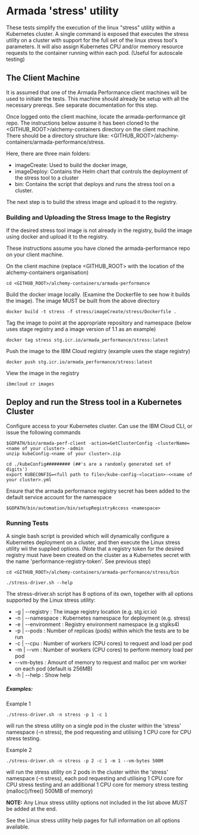 # Armada 'stress' utility

These tests simplify the execution of the linux "stress" utility within a Kubernetes cluster.
A single command is exposed that executes the stress utility on a cluster with support for the full set of the linux stress tool's parameters.
It will also assign Kubernetes CPU and/or memory resource requests to the container running within each pod. (Useful for autoscale testing)

## The Client Machine

It is assumed that one of the Armada Performance client machines will be used to initiate the tests. This machine should already be setup with all the necessary prereqs. See separate documentation for this step.

Once logged onto the client machine, locate the armada-performance git repo. The instructions below assume it has been cloned to the <GITHUB_ROOT>/alchemy-containers directory on the client machine. There should be a directory structure like: <GITHUB_ROOT>/alchemy-containers/armada-performance/stress.

Here, there are three main folders:
* imageCreate: Used to build the docker image,
* imageDeploy: Contains the Helm chart that controls the deployment of the stress tool to a cluster
* bin: Contains the script that deploys and runs the stress tool on a cluster.

The next step is to build the stress image and upload it to the registry.

### Building and Uploading the Stress Image to the Registry

If the desired stress tool image is not already in the registry, build the image using docker and upload it to the registry.

These instructions assume you have cloned the armada-performance repo on your client machine.

On the client machine (replace <GITHUB_ROOT> with the location of the alchemy-containers organisation)
```
cd <GITHUB_ROOT>/alchemy-containers/armada-performance
```

Build the docker image locally. (Examine the Dockerfile to see how it builds the image). The image MUST be built from the above directory
```
docker build -t stress -f stress/imageCreate/stress/Dockerfile .
```
Tag the image to point at the appropriate repository and namespace (below uses stage registry and a image version of 1.1 as an example)
```
docker tag stress stg.icr.io/armada_performance/stress:latest
```
Push the image to the IBM Cloud registry (example uses the stage registry)
```
docker push stg.icr.io/armada_performance/stress:latest
```

View the image in the registry
```
ibmcloud cr images
```
## Deploy and run the Stress tool in a Kubernetes Cluster

Configure access to your Kubernetes cluster.
Can use the IBM Cloud CLI, or issue the following commands

```
$GOPATH/bin/armada-perf-client -action=GetClusterConfig -clusterName=<name of your cluster> -admin
unzip kubeConfig-<name of your cluster>.zip

cd ./kubeConfig######### (##'s are a randomly generated set of digits')
export KUBECONFIG=<full path to file>/kube-config-<location>-<<name of your cluster>.yml
```
Ensure that the armada performance registry secret has been added to the default service account for the namespace

```
$GOPATH/bin/automation/bin/setupRegistryAccess <namespace>
```

### Running Tests
A single bash script is provided which will dynamically configure a Kubernetes deployment on a cluster, and then execute the Linux stress utility wii the supplied options. (Note that a registry token for the desired registry must have been created on the cluster as a Kubernetes secret with the name 'performance-registry-token'. See previous step)
```
cd <GITHUB_ROOT>/alchemy-containers/armada-performance/stress/bin

./stress-driver.sh --help

```
The stress-driver.sh script has 8 options of its own, together with all options supported by the Linux stress utility:
* -g | --registry : The image registry location (e.g. stg.icr.io)
* -n | --namespace : Kubernetes namespace for deployment (e.g. stress)
* -e | --environment : Registry environment namespace (e.g stgiks4)
* -p | --pods : Number of replicas (pods) within which the tests are to be run
* -c | --cpu : Number of workers (CPU cores) to request and load per pod
* -m | --vm : Number of workers (CPU cores) to perform memory load per pod
* --vm-bytes : Amount of memory to request and malloc per vm worker on each pod (default is 256MB)
* -h | --help : Show help

##### Examples:

Example 1
```
./stress-driver.sh -n stress -p 1 -c 1
```
will run the stress utility on a single pod in the cluster within the 'stress' namespace (-n stress), the pod requesting and utilising 1 CPU core for CPU stress testing.

Example 2
```
./stress-driver.sh -n stress -p 2 -c 1 -m 1 --vm-bytes 500M
```
will run the stress utility on 2 pods in the cluster within the 'stress' namespace (-n stress), each pod requesting and utilising 1 CPU core for CPU stress testing and an additional 1 CPU core for memory stress testing (malloc()/free() 500MB of memory)

**NOTE:** Any Linux stress utility options not included in the list above *MUST* be added at the end.

See the Linux stress utility help pages for full information on all options available.
